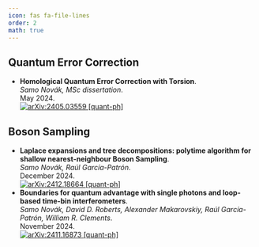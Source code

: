 ```yaml
---
icon: fas fa-file-lines
order: 2
math: true
---
```


## Quantum Error Correction

- **Homological Quantum Error Correction with Torsion**.  
  *Samo Novák, MSc dissertation*.  
  May 2024.  
  [![arXiv:2405.03559 [quant-ph]](https://img.shields.io/badge/quant--ph-2405.03559-b31b1b?logo=arxiv)](https://arxiv.org/abs/2405.03559)
  <span class='Z3988' title='url_ver=Z39.88-2004&amp;ctx_ver=Z39.88-2004&amp;rfr_id=info%3Asid%2Fzotero.org%3A2&amp;rft_val_fmt=info%3Aofi%2Ffmt%3Akev%3Amtx%3Adc&amp;rft.type=preprint&amp;rft.title=Homological%20Quantum%20Error%20Correction%20with%20Torsion&amp;rft.publisher=arXiv&amp;rft.description=Homological%20quantum%20error%20correction%20uses%20tools%20of%20algebraic%20topology%20and%20homological%20algebra%20to%20derive%20Calderbank-Shor-Steane%20quantum%20error%20correcting%20codes%20from%20cellulations%20of%20topological%20spaces.%20This%20work%20is%20an%20exploration%20of%20the%20relevant%20topics%2C%20a%20journey%20from%20classical%20error%20correction%2C%20through%20homology%20theory%2C%20to%20CSS%20codes%20acting%20on%20qudit%20systems.%20Qudit%20codes%20have%20torsion%20in%20their%20logical%20spaces.%20This%20is%20interesting%20to%20study%20because%20it%20gives%20us%20extra%20logical%20qudits%2C%20of%20possibly%20different%20dimension.%20Apart%20from%20examples%20and%20comments%20on%20the%20topic%2C%20we%20prove%20an%20original%20result%2C%20the%20Structure%20Theorem%20for%20the%20Qudit%20Logical%20Space%2C%20an%20application%20of%20the%20Universal%20Coefficient%20Theorem%20from%20homological%20algebra%2C%20which%20gives%20us%20information%20about%20the%20logical%20space%20when%20torsion%20is%20involved%2C%20and%20that%20improves%20on%20a%20previous%20result%20in%20the%20literature.%20Furthermore%2C%20this%20work%20introduces%20our%20own%20abstracted%20and%20restricted%20version%20of%20the%20general%20notion%20of%20a%20cell%20complex%2C%20suited%20exactly%20to%20our%20needs.&amp;rft.identifier=http%3A%2F%2Farxiv.org%2Fabs%2F2405.03559&amp;rft.aufirst=Samo&amp;rft.aulast=Nov%C3%A1k&amp;rft.au=Samo%20Nov%C3%A1k&amp;rft.date=2024-05-06'></span>



## Boson Sampling

- **Laplace expansions and tree decompositions: polytime algorithm for shallow nearest-neighbour Boson Sampling**.  
  *Samo Novák, Raúl García-Patrón*.  
  December 2024.  
  [![arXiv:2412.18664 [quant-ph]](https://img.shields.io/badge/arXiv-2412.18664-b31b1b?logo=arxiv)](https://arxiv.org/abs/2412.18664)
  <span class='Z3988' title='url_ver=Z39.88-2004&amp;ctx_ver=Z39.88-2004&amp;rfr_id=info%3Asid%2Fzotero.org%3A2&amp;rft_id=info%3Adoi%2F10.48550%2FarXiv.2412.18664&amp;rft_val_fmt=info%3Aofi%2Ffmt%3Akev%3Amtx%3Adc&amp;rft.type=preprint&amp;rft.title=Laplace%20expansions%20and%20tree%20decompositions%3A%20polytime%20algorithm%20for%20shallow%20nearest-neighbour%20Boson%20Sampling&amp;rft.publisher=arXiv&amp;rft.description=In%20a%20Boson%20Sampling%20quantum%20optical%20experiment%20we%20send%20%24n%24%20individual%20photons%20into%20an%20%24m%24-mode%20interferometer%20and%20we%20measure%20the%20occupation%20pattern%20on%20the%20output.%20The%20statistics%20of%20this%20process%20depending%20on%20the%20permanent%20of%20a%20matrix%20representing%20the%20experiment%2C%20a%20%23P-hard%20problem%20to%20compute%2C%20is%20the%20reason%20behind%20ideal%20and%20fully%20general%20Boson%20Sampling%20being%20hard%20to%20simulate%20on%20a%20classical%20computer.%20We%20exploit%20the%20fact%20that%20for%20a%20nearest-neighbour%20shallow%20circuit%2C%20i.e.%20depth%20%24D%20%3D%20%5Cmathcal%7BO%7D(%5Clog%20m)%24%2C%20one%20can%20adapt%20the%20algorithm%20by%20Clifford%20%26%20Clifford%20(2018)%20to%20exploit%20the%20sparsity%20of%20the%20shallow%20interferometer%20using%20an%20algorithm%20by%20Cifuentes%20%26%20Parrilo%20(2016)%20that%20can%20efficiently%20compute%20a%20permanent%20of%20a%20structured%20matrix%20from%20a%20tree%20decomposition.%20Our%20algorithm%20generates%20a%20sample%20from%20a%20shallow%20circuit%20in%20time%20%24%5Cmathcal%7BO%7D(n%5E22%5E%5Comega%20%5Comega%5E2)%20%2B%20%5Cmathcal%7BO%7D(%5Comega%20n%5E3)%24%2C%20where%20%24%5Comega%24%20is%20the%20treewidth%20of%20the%20decomposition%20which%20satisfies%20%24%5Comega%20%5Cle%202D%24%20for%20nearest-neighbour%20shallow%20circuits.%20The%20key%20difference%20in%20our%20work%20with%20respect%20to%20previous%20work%20using%20similar%20methods%20is%20the%20reuse%20of%20the%20structure%20of%20the%20tree%20decomposition%2C%20allowing%20us%20to%20adapt%20the%20Laplace%20expansion%20used%20by%20Clifford%20%26%20Clifford%20which%20removes%20a%20significant%20factor%20of%20%24m%24%20from%20the%20running%20time%2C%20especially%20as%20%24m%3En%5E2%24%20is%20a%20requirement%20of%20the%20original%20Boson%20Sampling%20proposal.&amp;rft.identifier=urn%3Adoi%3A10.48550%2FarXiv.2412.18664&amp;rft.aufirst=Samo&amp;rft.aulast=Nov%C3%A1k&amp;rft.au=Samo%20Nov%C3%A1k&amp;rft.au=Ra%C3%BAl%20Garc%C3%ADa-Patr%C3%B3n&amp;rft.date=2024-12-24&amp;rft.language=en'></span>
- **Boundaries for quantum advantage with single photons and loop-based time-bin interferometers**.  
  *Samo Novák, David D. Roberts, Alexander Makarovskiy, Raúl García-Patrón, William R. Clements*.  
  November 2024.  
  [![arXiv:2411.16873 [quant-ph]](https://img.shields.io/badge/arXiv-2411.16873-b31b1b?logo=arxiv)](https://arxiv.org/abs/2411.16873)
  <span class='Z3988' title='url_ver=Z39.88-2004&amp;ctx_ver=Z39.88-2004&amp;rfr_id=info%3Asid%2Fzotero.org%3A2&amp;rft_id=info%3Adoi%2F10.48550%2FarXiv.2411.16873&amp;rft_val_fmt=info%3Aofi%2Ffmt%3Akev%3Amtx%3Adc&amp;rft.type=preprint&amp;rft.title=Boundaries%20for%20quantum%20advantage%20with%20single%20photons%20and%20loop-based%20time-bin%20interferometers&amp;rft.publisher=arXiv&amp;rft.description=Loop-based%20boson%20samplers%20interfere%20photons%20in%20the%20time%20degree%20of%20freedom%20using%20a%20sequence%20of%20delay%20lines.%20Since%20they%20require%20few%20hardware%20components%20while%20also%20allowing%20for%20long-range%20entanglement%2C%20they%20are%20strong%20candidates%20for%20demonstrating%20quantum%20advantage%20beyond%20the%20reach%20of%20classical%20emulation.%20We%20propose%20a%20method%20to%20exploit%20this%20loop-based%20structure%20to%20more%20efficiently%20simulate%20such%20systems.%20Our%20algorithm%20exploits%20a%20causal-cone%20argument%20to%20decompose%20the%20circuit%20into%20smaller%20effective%20components%20that%20can%20each%20be%20simulated%20sequentially%20by%20calling%20a%20state%20vector%20simulator%20as%20a%20subroutine.%20To%20quantify%20the%20complexity%20of%20our%20approach%2C%20we%20develop%20a%20new%20lattice%20path%20formalism%20that%20allows%20us%20to%20efficiently%20characterize%20the%20state%20space%20that%20must%20be%20tracked%20during%20the%20simulation.%20In%20addition%2C%20we%20develop%20a%20heuristic%20method%20that%20allows%20us%20to%20predict%20the%20expected%20average%20and%20worst-case%20memory%20requirements%20of%20running%20these%20simulations.%20We%20use%20these%20methods%20to%20compare%20the%20simulation%20complexity%20of%20different%20families%20of%20loop-based%20interferometers%2C%20allowing%20us%20to%20quantify%20the%20potential%20for%20quantum%20advantage%20of%20single-photon%20Boson%20Sampling%20in%20loop-based%20architectures.&amp;rft.identifier=urn%3Adoi%3A10.48550%2FarXiv.2411.16873&amp;rft.aufirst=Samo&amp;rft.aulast=Nov%C3%A1k&amp;rft.au=Samo%20Nov%C3%A1k&amp;rft.au=David%20D.%20Roberts&amp;rft.au=Alexander%20Makarovskiy&amp;rft.au=Ra%C3%BAl%20Garc%C3%ADa-Patr%C3%B3n&amp;rft.au=William%20R.%20Clements&amp;rft.date=2024-11-25'></span>
